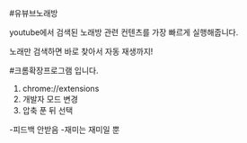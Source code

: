 #유뷰브노래방

youtube에서 검색된 노래방 관련 컨텐츠를 가장 빠르게 실행해줍니다.

노래만 검색하면 바로 찾아서 자동 재생까지!

#크롬확장프로그램 입니다.

1. chrome://extensions
2. 개발자 모드 변경
3. 압축 푼 뒤 선택

-피드백 안받음
-재미는 재미일 뿐

